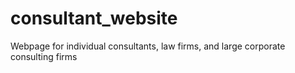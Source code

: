# consultant_website
Webpage for individual consultants, law firms, and large corporate consulting firms
